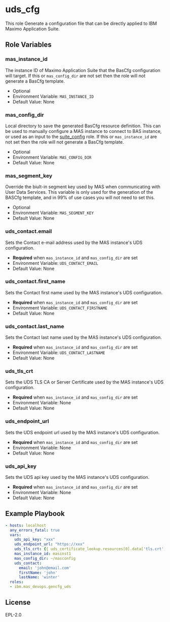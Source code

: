 uds_cfg
===========

 This role Generate a configuration file that can be directly applied to IBM Maximo Application Suite.


Role Variables
--------------


### mas_instance_id
The instance ID of Maximo Application Suite that the BasCfg configuration will target.  If this or `mas_config_dir` are not set then the role will not generate a BasCfg template.

- Optional
- Environment Variable: `MAS_INSTANCE_ID`
- Default Value: None

### mas_config_dir
Local directory to save the generated BasCfg resource definition.  This can be used to manually configure a MAS instance to connect to BAS instance, or used as an input to the [suite_config](suite_config.md) role. If this or `mas_instance_id` are not set then the role will not generate a BasCfg template.

- Optional
- Environment Variable: `MAS_CONFIG_DIR`
- Default Value: None

### mas_segment_key
Override the biult-in segment key used by MAS when communicating with User Data Services.  This variable is only used for the generation of the BASCfg template, and in 99% of use cases you will not need to set this.

- Optional
- Environment Variable: `MAS_SEGMENT_KEY`
- Default Value: None

### uds_contact.email
Sets the Contact e-mail address used by the MAS instance's UDS configuration.

- **Required** when `mas_instance_id` and `mas_config_dir` are set
- Environment Variable: `UDS_CONTACT_EMAIL`
- Default Value: None

### uds_contact.first_name
Sets the Contact first name used by the MAS instance's UDS configuration.

- **Required** when `mas_instance_id` and `mas_config_dir` are set
- Environment Variable: `UDS_CONTACT_FIRSTNAME`
- Default Value: None

### uds_contact.last_name
Sets the Contact last name used by the MAS instance's UDS configuration.

- **Required** when `mas_instance_id` and `mas_config_dir` are set
- Environment Variable: `UDS_CONTACT_LASTNAME`
- Default Value: None

### uds_tls_crt
Sets the UDS TLS CA or Server Certificate used by the MAS instance's UDS configuration.

- **Required** when `mas_instance_id` and `mas_config_dir` are set
- Environment Variable: None
- Default Value: None

### uds_endpoint_url
Sets the UDS endpoint url used by the MAS instance's UDS configuration.

- **Required** when `mas_instance_id` and `mas_config_dir` are set
- Environment Variable: None
- Default Value: None

### uds_api_key
Sets the UDS api key used by the MAS instance's UDS configuration.

- **Required** when `mas_instance_id` and `mas_config_dir` are set
- Environment Variable: None
- Default Value: None

Example Playbook
----------------

```yaml
- hosts: localhost
  any_errors_fatal: true
  vars:
    uds_api_key: "xxx"
    uds_endpoint_url: "https://xxx"
    uds_tls_crt: {{ uds_certificate_lookup.resources[0].data['tls.crt'] | b64decode | regex_findall('(-----BEGIN .+?-----(?s).+?-----END .+?-----)', multiline=True, ignorecase=True) }}
    mas_instance_id: masinst1
    mas_config_dir: ~/masconfig
    uds_contact:
      email: 'john@email.com'
      firstName: 'john'
      lastName: 'winter'
  roles:
  - ibm.mas_devops.gencfg_uds
```

License
-------

EPL-2.0
